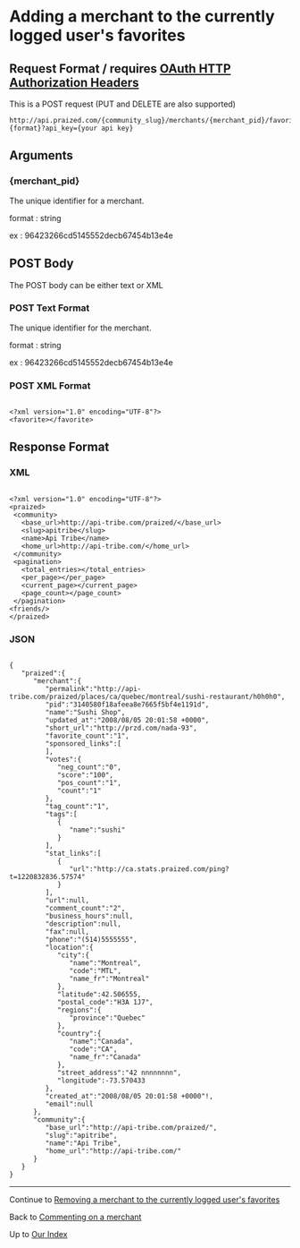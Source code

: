 # Adding a merchant to the currently logged user's favorites #

## Request Format / requires [OAuth HTTP Authorization Headers](OAuth_Headers.md) ##

This is a POST request (PUT and DELETE are also supported)
```
http://api.praized.com/{community_slug}/merchants/{merchant_pid}/favorites.{format}?api_key={your api key}
```
## Arguments ##

### {merchant\_pid} ###

The unique identifier for a merchant.

format : string

ex : 96423266cd5145552decb67454b13e4e

## POST Body ##

The POST body can be either text or XML

### POST Text Format ###

The unique identifier for the merchant.

format : string

ex : 96423266cd5145552decb67454b13e4e


### POST XML Format ###

```

<?xml version="1.0" encoding="UTF-8"?>
<favorite></favorite>

```


## Response Format ##
### XML ###

```

<?xml version="1.0" encoding="UTF-8"?>
<praized>
 <community>
   <base_url>http://api-tribe.com/praized/</base_url>
   <slug>apitribe</slug>
   <name>Api Tribe</name>
   <home_url>http://api-tribe.com/</home_url>
 </community>
 <pagination>
   <total_entries></total_entries>
   <per_page></per_page>
   <current_page></current_page>
   <page_count></page_count>
 </pagination>
<friends/>
</praized>

```

### JSON ###

```

{
   "praized":{
      "merchant":{
         "permalink":"http://api-tribe.com/praized/places/ca/quebec/montreal/sushi-restaurant/h0h0h0",
         "pid":"3140580f18afeea8e7665f5bf4e1191d",
         "name":"Sushi Shop",
         "updated_at":"2008/08/05 20:01:58 +0000",
         "short_url":"http://przd.com/nada-93",
         "favorite_count":"1",
         "sponsored_links":[
         ],
         "votes":{
            "neg_count":"0",
            "score":"100",
            "pos_count":"1",
            "count":"1"
         },
         "tag_count":"1",
         "tags":[
            {
               "name":"sushi"
            }
         ],
         "stat_links":[
            {
               "url":"http://ca.stats.praized.com/ping?t=1220832836.57574"
            }
         ],
         "url":null,
         "comment_count":"2",
         "business_hours":null,
         "description":null,
         "fax":null,
         "phone":"(514)5555555",
         "location":{
            "city":{
               "name":"Montreal",
               "code":"MTL",
               "name_fr":"Montreal"
            },
            "latitude":42.506555,
            "postal_code":"H3A 1J7",
            "regions":{
               "province":"Quebec"
            },
            "country":{
               "name":"Canada",
               "code":"CA",
               "name_fr":"Canada"
            },
            "street_address":"42 nnnnnnnn",
            "longitude":-73.570433
         },
         "created_at":"2008/08/05 20:01:58 +0000"!,
         "email":null
      },
      "community":{
         "base_url":"http://api-tribe.com/praized/",
         "slug":"apitribe",
         "name":"Api Tribe",
         "home_url":"http://api-tribe.com/"
      }
   }
}

```



---


Continue to [Removing a merchant to the currently logged user's favorites](DELETE_Merchant_User_Favorite.md)

Back to [Commenting on a merchant](POST_Merchant_Comment.md)

Up to [Our Index](API.md)